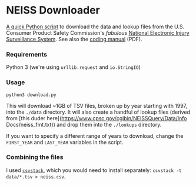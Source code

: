 # NEISS Downloader
[A quick Python script](download.py) to download the data and lookup files from the U.S. Consumer Product Safety Commission's _fabulous_ [National Electronic Injury Surveillance System](https://www.cpsc.gov/Research--Statistics/NEISS-Injury-Data). See also the [coding manual](https://www.cpsc.gov/s3fs-public/2018%20NEISS%20Coding%20Manual.pdf) (PDF).

### Requirements
Python 3 (we're using `urllib.request` and `io.StringIO`)

### Usage
`python3 download.py`

This will download ~1GB of TSV files, broken up by year starting with 1997, into the `./data` directory. It will also create a handful of lookup files (derived from [this duder here](https://www.cpsc.gov/cgibin/NEISSQuery/Data/Info Docs/neiss_fmt.txt)) and drop them into the `./lookups` directory.

If you want to specify a different range of years to download, change the `FIRST_YEAR` and `LAST_YEAR` variables in the script.

### Combining the files
I used [`csvstack`](https://csvkit.readthedocs.io/en/latest/scripts/csvstack.html), which you would need to install separately: `csvstack -t data/*.tsv > neiss.csv`.

